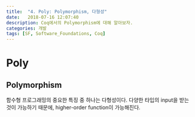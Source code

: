 ```yaml
---
title:  "4. Poly: Polymorphism, 다형성"
date:   2018-07-16 12:07:40
description: Coq에서의 Polymorphism에 대해 알아보자.
categories: 개발
tags: [SF, Software_Foundations, Coq]
---
```


# Poly

## Polymorphism

함수형 프로그래밍의 중요한 특징 중 하나는 다형성이다. 다양한 타입의 input을 받는 것이 가능하기 때문에, higher-order function이 가능해진다.